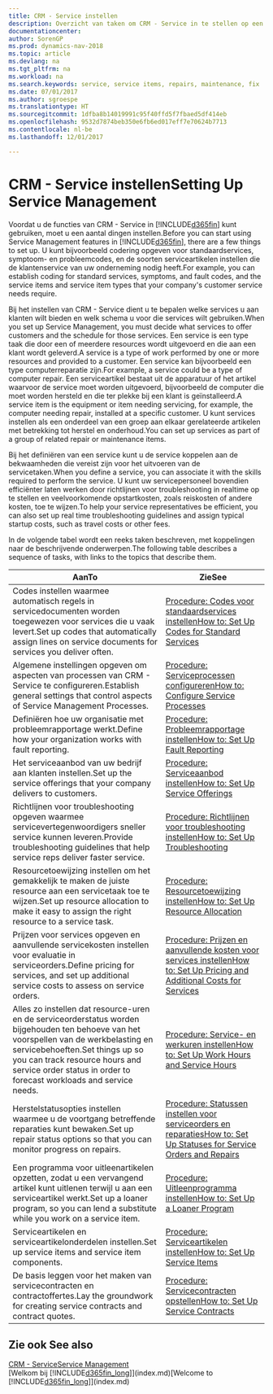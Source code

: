 ```yaml
---
title: CRM - Service instellen
description: Overzicht van taken om CRM - Service in te stellen op een manier die past bij de manier waarop uw organisaties hun services beheren.
documentationcenter: 
author: SorenGP
ms.prod: dynamics-nav-2018
ms.topic: article
ms.devlang: na
ms.tgt_pltfrm: na
ms.workload: na
ms.search.keywords: service, service items, repairs, maintenance, fix
ms.date: 07/01/2017
ms.author: sgroespe
ms.translationtype: HT
ms.sourcegitcommit: 1dfba8b14019991c95f40ffd5f7fbaed5df414eb
ms.openlocfilehash: 9532d7874beb350e6fb6ed017eff7e70624b7713
ms.contentlocale: nl-be
ms.lasthandoff: 12/01/2017

---
```


# <a name="setting-up-service-management"></a><span data-ttu-id="ed39b-103">CRM - Service instellen</span><span class="sxs-lookup"><span data-stu-id="ed39b-103">Setting Up Service Management</span></span>
<span data-ttu-id="ed39b-104">Voordat u de functies van CRM - Service in [!INCLUDE[d365fin](includes/d365fin_md.md)] kunt gebruiken, moet u een aantal dingen instellen.</span><span class="sxs-lookup"><span data-stu-id="ed39b-104">Before you can start using Service Management features in [!INCLUDE[d365fin](includes/d365fin_md.md)], there are a few things to set up.</span></span> <span data-ttu-id="ed39b-105">U kunt bijvoorbeeld codering opgeven voor standaardservices, symptoom- en probleemcodes, en de soorten serviceartikelen instellen die de klantenservice van uw onderneming nodig heeft.</span><span class="sxs-lookup"><span data-stu-id="ed39b-105">For example, you can establish coding for standard services, symptoms, and fault codes, and the service items and service item types that your company's customer service needs require.</span></span>  

<span data-ttu-id="ed39b-106">Bij het instellen van CRM - Service dient u te bepalen welke services u aan klanten wilt bieden en welk schema u voor die services wilt gebruiken.</span><span class="sxs-lookup"><span data-stu-id="ed39b-106">When you set up Service Management, you must decide what services to offer customers and the schedule for those services.</span></span> <span data-ttu-id="ed39b-107">Een service is een type taak die door een of meerdere resources wordt uitgevoerd en die aan een klant wordt geleverd.</span><span class="sxs-lookup"><span data-stu-id="ed39b-107">A service is a type of work performed by one or more resources and provided to a customer.</span></span> <span data-ttu-id="ed39b-108">Een service kan bijvoorbeeld een type computerreparatie zijn.</span><span class="sxs-lookup"><span data-stu-id="ed39b-108">For example, a service could be a type of computer repair.</span></span> <span data-ttu-id="ed39b-109">Een serviceartikel bestaat uit de apparatuur of het artikel waarvoor de service moet worden uitgevoerd, bijvoorbeeld de computer die moet worden hersteld en die ter plekke bij een klant is geïnstalleerd.</span><span class="sxs-lookup"><span data-stu-id="ed39b-109">A service item is the equipment or item needing servicing, for example, the computer needing repair, installed at a specific customer.</span></span> <span data-ttu-id="ed39b-110">U kunt services instellen als een onderdeel van een groep aan elkaar gerelateerde artikelen met betrekking tot herstel en onderhoud.</span><span class="sxs-lookup"><span data-stu-id="ed39b-110">You can set up services as part of a group of related repair or maintenance items.</span></span>  
  
<span data-ttu-id="ed39b-111">Bij het definiëren van een service kunt u de service koppelen aan de bekwaamheden die vereist zijn voor het uitvoeren van de servicetaken.</span><span class="sxs-lookup"><span data-stu-id="ed39b-111">When you define a service, you can associate it with the skills required to perform the service.</span></span> <span data-ttu-id="ed39b-112">U kunt uw servicepersoneel bovendien efficiënter laten werken door richtlijnen voor troubleshooting in realtime op te stellen en veelvoorkomende opstartkosten, zoals reiskosten of andere kosten, toe te wijzen.</span><span class="sxs-lookup"><span data-stu-id="ed39b-112">To help your service representatives be efficient, you can also set up real time troubleshooting guidelines and assign typical startup costs, such as travel costs or other fees.</span></span>  

<span data-ttu-id="ed39b-113">In de volgende tabel wordt een reeks taken beschreven, met koppelingen naar de beschrijvende onderwerpen.</span><span class="sxs-lookup"><span data-stu-id="ed39b-113">The following table describes a sequence of tasks, with links to the topics that describe them.</span></span>  
  
| <span data-ttu-id="ed39b-114">Aan</span><span class="sxs-lookup"><span data-stu-id="ed39b-114">To</span></span> | <span data-ttu-id="ed39b-115">Zie</span><span class="sxs-lookup"><span data-stu-id="ed39b-115">See</span></span> |
| --- | --- |
| <span data-ttu-id="ed39b-116">Codes instellen waarmee automatisch regels in servicedocumenten worden toegewezen voor services die u vaak levert.</span><span class="sxs-lookup"><span data-stu-id="ed39b-116">Set up codes that automatically assign lines on service documents for services you deliver often.</span></span> |[<span data-ttu-id="ed39b-117">Procedure: Codes voor standaardservices instellen</span><span class="sxs-lookup"><span data-stu-id="ed39b-117">How to: Set Up Codes for Standard Services</span></span>](service-how-setup-service-coding.md)|
| <span data-ttu-id="ed39b-118">Algemene instellingen opgeven om aspecten van processen van CRM - Service te configureren.</span><span class="sxs-lookup"><span data-stu-id="ed39b-118">Establish general settings that control aspects of Service Management Processes.</span></span>|[<span data-ttu-id="ed39b-119">Procedure: Serviceprocessen configureren</span><span class="sxs-lookup"><span data-stu-id="ed39b-119">How to: Configure Service Processes</span></span>](service-setup-service-processes.md)|
| <span data-ttu-id="ed39b-120">Definiëren hoe uw organisatie met probleemrapportage werkt.</span><span class="sxs-lookup"><span data-stu-id="ed39b-120">Define how your organization works with fault reporting.</span></span> |[<span data-ttu-id="ed39b-121">Procedure: Probleemrapportage instellen</span><span class="sxs-lookup"><span data-stu-id="ed39b-121">How to: Set Up Fault Reporting</span></span>](service-how-setup-fault-reporting.md) |
| <span data-ttu-id="ed39b-122">Het serviceaanbod van uw bedrijf aan klanten instellen.</span><span class="sxs-lookup"><span data-stu-id="ed39b-122">Set up the service offerings that your company delivers to customers.</span></span>|[<span data-ttu-id="ed39b-123">Procedure: Serviceaanbod instellen</span><span class="sxs-lookup"><span data-stu-id="ed39b-123">How to: Set Up Service Offerings</span></span>](service-how-setup-service-offerings.md)|
| <span data-ttu-id="ed39b-124">Richtlijnen voor troubleshooting opgeven waarmee servicevertegenwoordigers sneller service kunnen leveren.</span><span class="sxs-lookup"><span data-stu-id="ed39b-124">Provide troubleshooting guidelines that help service reps deliver faster service.</span></span> |[<span data-ttu-id="ed39b-125">Procedure: Richtlijnen voor troubleshooting instellen</span><span class="sxs-lookup"><span data-stu-id="ed39b-125">How to: Set Up Troubleshooting</span></span>](service-how-setup-troubleshooting.md) |
| <span data-ttu-id="ed39b-126">Resourcetoewijzing instellen om het gemakkelijk te maken de juiste resource aan een servicetaak toe te wijzen.</span><span class="sxs-lookup"><span data-stu-id="ed39b-126">Set up resource allocation to make it easy to assign the right resource to a service task.</span></span> |[<span data-ttu-id="ed39b-127">Procedure: Resourcetoewijzing instellen</span><span class="sxs-lookup"><span data-stu-id="ed39b-127">How to: Set Up Resource Allocation</span></span>](service-how-setup-resource-allocation.md) |
| <span data-ttu-id="ed39b-128">Prijzen voor services opgeven en aanvullende servicekosten instellen voor evaluatie in serviceorders.</span><span class="sxs-lookup"><span data-stu-id="ed39b-128">Define pricing for services, and set up additional service costs to assess on service orders.</span></span> |[<span data-ttu-id="ed39b-129">Procedure: Prijzen en aanvullende kosten voor services instellen</span><span class="sxs-lookup"><span data-stu-id="ed39b-129">How to: Set Up Pricing and Additional Costs for Services</span></span>](service-how-setup-service-costs-pricing.md)|
| <span data-ttu-id="ed39b-130">Alles zo instellen dat resource-uren en de serviceorderstatus worden bijgehouden ten behoeve van het voorspellen van de werkbelasting en servicebehoeften.</span><span class="sxs-lookup"><span data-stu-id="ed39b-130">Set things up so you can track resource hours and service order status in order to forecast workloads and service needs.</span></span>|[<span data-ttu-id="ed39b-131">Procedure: Service- en werkuren instellen</span><span class="sxs-lookup"><span data-stu-id="ed39b-131">How to: Set Up Work Hours and Service Hours</span></span>](service-how-setup-work-service-hours.md)|
| <span data-ttu-id="ed39b-132">Herstelstatusopties instellen waarmee u de voortgang betreffende reparaties kunt bewaken.</span><span class="sxs-lookup"><span data-stu-id="ed39b-132">Set up repair status options so that you can monitor progress on repairs.</span></span> | [<span data-ttu-id="ed39b-133">Procedure: Statussen instellen voor serviceorders en reparaties</span><span class="sxs-lookup"><span data-stu-id="ed39b-133">How to: Set Up Statuses for Service Orders and Repairs</span></span>](service-order-repair-status.md)|
| <span data-ttu-id="ed39b-134">Een programma voor uitleenartikelen opzetten, zodat u een vervangend artikel kunt uitlenen terwijl u aan een serviceartikel werkt.</span><span class="sxs-lookup"><span data-stu-id="ed39b-134">Set up a loaner program, so you can lend a substitute while you work on a service item.</span></span> |[<span data-ttu-id="ed39b-135">Procedure: Uitleenprogramma instellen</span><span class="sxs-lookup"><span data-stu-id="ed39b-135">How to: Set Up a Loaner Program</span></span>](service-how-setup-loaner-program.md) |
| <span data-ttu-id="ed39b-136">Serviceartikelen en serviceartikelonderdelen instellen.</span><span class="sxs-lookup"><span data-stu-id="ed39b-136">Set up service items and service item components.</span></span> |[<span data-ttu-id="ed39b-137">Procedure: Serviceartikelen instellen</span><span class="sxs-lookup"><span data-stu-id="ed39b-137">How to: Set Up Service Items</span></span>](service-how-setup-service-items.md) |
| <span data-ttu-id="ed39b-138">De basis leggen voor het maken van servicecontracten en contractoffertes.</span><span class="sxs-lookup"><span data-stu-id="ed39b-138">Lay the groundwork for creating service contracts and contract quotes.</span></span> |[<span data-ttu-id="ed39b-139">Procedure: Servicecontracten opstellen</span><span class="sxs-lookup"><span data-stu-id="ed39b-139">How to: Set Up Service Contracts</span></span>](service-how-setup-service-contracts.md) |

## <a name="see-also"></a><span data-ttu-id="ed39b-140">Zie ook </span><span class="sxs-lookup"><span data-stu-id="ed39b-140">See also</span></span>
[<span data-ttu-id="ed39b-141">CRM - Service</span><span class="sxs-lookup"><span data-stu-id="ed39b-141">Service Management</span></span>](service-service.md)  
<span data-ttu-id="ed39b-142">[Welkom bij [!INCLUDE[d365fin_long](includes/d365fin_long_md.md)]](index.md)</span><span class="sxs-lookup"><span data-stu-id="ed39b-142">[Welcome to [!INCLUDE[d365fin_long](includes/d365fin_long_md.md)]](index.md)</span></span>  

